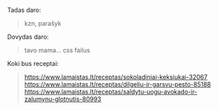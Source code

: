 Tadas daro:
> kzn, parašyk

Dovydas daro:
> tavo mama...
> css failus

Koki bus receptai: 
>https://www.lamaistas.lt/receptas/sokoladiniai-keksiukai-32067
>https://www.lamaistas.lt/receptas/dilgeliu-ir-garsvu-pesto-85188
>https://www.lamaistas.lt/receptas/saldytu-uogu-avokado-ir-zalumynu-glotnutis-80993
